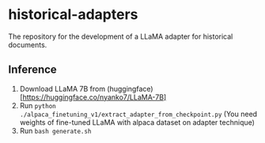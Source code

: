 # historical-adapters
The repository for the development of a LLaMA adapter for historical documents.

## Inference

1. Download LLaMA 7B from (huggingface)[https://huggingface.co/nyanko7/LLaMA-7B]
2. Run `python ./alpaca_finetuning_v1/extract_adapter_from_checkpoint.py` (You need weights of fine-tuned LLaMA with alpaca dataset on adapter technique)
3. Run `bash generate.sh`
